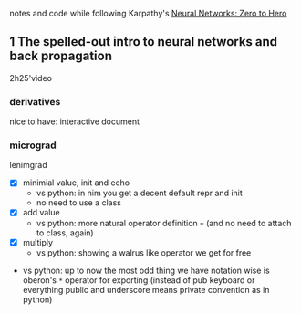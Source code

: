 notes and code while following Karpathy's
[Neural Networks: Zero to Hero](https://karpathy.ai/zero-to-hero.html)

## 1 The spelled-out intro to neural networks and back propagation

2h25'video

### derivatives

nice to have: interactive document

### micrograd

lenimgrad
- [x] minimial value, init and echo
  - vs python: in nim you get a decent default repr and init
  - no need to use a class
- [x] add value
  - vs python: more natural operator definition `+` (and no need to attach to class, again)
- [x] multiply
  - vs python: showing a walrus like operator we get for free
- vs python: up to now the most odd thing we have notation wise is oberon's `*` operator for exporting (instead of pub keyboard or everything public and underscore means private convention as in python)

